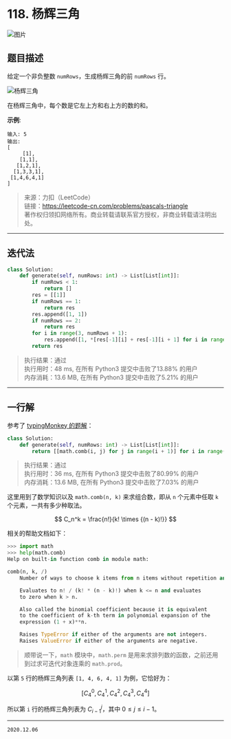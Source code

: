 # 118. 杨辉三角

![图片](https://cdn.jsdelivr.net/gh/jpch89/PicBed/img/202012061107%20118.%20%E6%9D%A8%E8%BE%89%E4%B8%89%E8%A7%92%2000.png)

## 题目描述

给定一个非负整数 `numRows`，生成杨辉三角的前 `numRows` 行。

![杨辉三角](https://upload.wikimedia.org/wikipedia/commons/0/0d/PascalTriangleAnimated2.gif)

在杨辉三角中，每个数是它左上方和右上方的数的和。

**示例**:

```text
输入: 5
输出:
[
     [1],
    [1,1],
   [1,2,1],
  [1,3,3,1],
 [1,4,6,4,1]
]
```

> 来源：力扣（LeetCode）  
> 链接：<https://leetcode-cn.com/problems/pascals-triangle>  
> 著作权归领扣网络所有。商业转载请联系官方授权，非商业转载请注明出处。

---

## 迭代法

```python
class Solution:
    def generate(self, numRows: int) -> List[List[int]]:
        if numRows < 1:
            return []
        res = [[1]]
        if numRows == 1:
            return res
        res.append([1, 1])
        if numRows == 2:
            return res
        for i in range(3, numRows + 1):
            res.append([1, *[res[-1][i] + res[-1][i + 1] for i in range(len(res[-1]) - 1)], 1])
        return res
```

> 执行结果：通过  
> 执行用时：48 ms, 在所有 Python3 提交中击败了13.88% 的用户  
> 内存消耗：13.6 MB, 在所有 Python3 提交中击败了5.21% 的用户

---

## 一行解

参考了 [typingMonkey 的题解](https://leetcode-cn.com/problems/pascals-triangle/solution/118-yang-hui-san-jiao-yi-xing-by-tuotuol-uxil/)：

```python
class Solution:
    def generate(self, numRows: int) -> List[List[int]]:
        return [[math.comb(i, j) for j in range(i + 1)] for i in range(numRows)]

```

> 执行结果：通过  
> 执行用时：36 ms, 在所有 Python3 提交中击败了80.99% 的用户  
> 内存消耗：13.6 MB, 在所有 Python3 提交中击败了7.03% 的用户

这里用到了数学知识以及 `math.comb(n, k)` 来求组合数，即从 `n` 个元素中任取 `k` 个元素，一共有多少种取法。

$$
C_n^k = \frac{n!}{k! \times {(n - k)!}}
$$

相关的帮助文档如下：

```python
>>> import math
>>> help(math.comb)
Help on built-in function comb in module math:

comb(n, k, /)
    Number of ways to choose k items from n items without repetition and without order.

    Evaluates to n! / (k! * (n - k)!) when k <= n and evaluates
    to zero when k > n.

    Also called the binomial coefficient because it is equivalent
    to the coefficient of k-th term in polynomial expansion of the
    expression (1 + x)**n.

    Raises TypeError if either of the arguments are not integers.
    Raises ValueError if either of the arguments are negative.
```

> 顺带说一下，`math` 模块中，`math.perm` 是用来求排列数的函数，之前还用到过求可迭代对象连乘的 `math.prod`。

以第 `5` 行的杨辉三角列表 `[1, 4, 6, 4, 1]` 为例，它恰好为：

$$
[C_4^0, C_4^1, C_4^2, C_4^3, C_4^4]
$$

所以第 `i` 行的杨辉三角列表为 $C_{i - 1}^j$，其中 $0 \leqslant j \leqslant i - 1$。

---

`2020.12.06`
